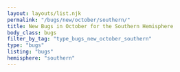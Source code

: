 ```yaml
---
layout: layouts/list.njk
permalink: "/bugs/new/october/southern/"
title: New Bugs in October for the Southern Hemisphere
body_class: bugs
filter_by_tag: "type_bugs_new_october_southern"
type: "bugs"
listing: "bugs"
hemisphere: "southern"
---
```

